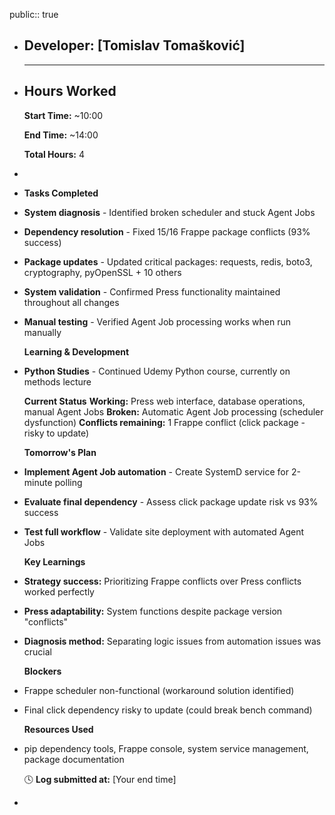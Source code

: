 public:: true

- ## Developer: [Tomislav Tomašković]
  
  ---
- ## **Hours Worked**
  
  **Start Time:** ~10:00
  
  **End Time:** ~14:00
  
  **Total Hours:** 4
-
- **Tasks Completed**
- **System diagnosis** - Identified broken scheduler and stuck Agent Jobs
- **Dependency resolution** - Fixed 15/16 Frappe package conflicts (93% success)
- **Package updates** - Updated critical packages: requests, redis, boto3, cryptography, pyOpenSSL + 10 others
- **System validation** - Confirmed Press functionality maintained throughout all changes
- **Manual testing** - Verified Agent Job processing works when run manually
  
  **Learning & Development**
- **Python Studies** - Continued Udemy Python course, currently on methods lecture
  
  **Current Status**
  **Working:** Press web interface, database operations, manual Agent Jobs
  **Broken:** Automatic Agent Job processing (scheduler dysfunction)
  **Conflicts remaining:** 1 Frappe conflict (click package - risky to update)
  
  **Tomorrow's Plan**
- **Implement Agent Job automation** - Create SystemD service for 2-minute polling
- **Evaluate final dependency** - Assess click package update risk vs 93% success
- **Test full workflow** - Validate site deployment with automated Agent Jobs
  
  **Key Learnings**
- **Strategy success:** Prioritizing Frappe conflicts over Press conflicts worked perfectly
- **Press adaptability:** System functions despite package version "conflicts"
- **Diagnosis method:** Separating logic issues from automation issues was crucial
  
  **Blockers**
- Frappe scheduler non-functional (workaround solution identified)
- Final click dependency risky to update (could break bench command)
  
  **Resources Used**
- pip dependency tools, Frappe console, system service management, package documentation
  
  🕓 **Log submitted at:** [Your end time]
-